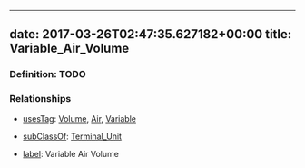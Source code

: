
---
date: 2017-03-26T02:47:35.627182+00:00
title: Variable_Air_Volume
---
### Definition: TODO

### Relationships

* [usesTag](https://brickschema.org/schema/1.0/BrickFrame#usesTag): [Volume](https://brickschema.org/schema/1.0/BrickTag#Volume), [Air](https://brickschema.org/schema/1.0/BrickTag#Air), [Variable](https://brickschema.org/schema/1.0/BrickTag#Variable)

* [subClassOf](http://www.w3.org/2000/01/rdf-schema#subClassOf): [Terminal_Unit](https://brickschema.org/schema/1.0/Brick#Terminal_Unit)

* [label](http://www.w3.org/2000/01/rdf-schema#label): Variable Air Volume
